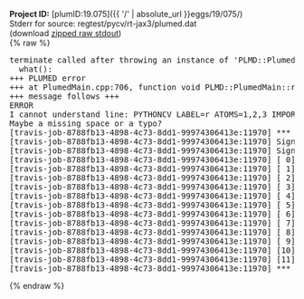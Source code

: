 **Project ID:** [plumID:19.075]({{ '/' | absolute_url }}eggs/19/075/)  
Stderr for source:  regtest/pycv/rt-jax3/plumed.dat   
(download [zipped raw stdout](plumed.dat.plumed.stdout.txt.zip))  
{% raw %}
<pre>
terminate called after throwing an instance of 'PLMD::Plumed::ExceptionError'
  what():  
+++ PLUMED error
+++ at PlumedMain.cpp:706, function void PLMD::PlumedMain::readInputWords(const std::vector<std::__cxx11::basic_string<char> >&)
+++ message follows +++
ERROR
I cannot understand line: PYTHONCV LABEL=r ATOMS=1,2,3 IMPORT=curvature FUNCTION=r
Maybe a missing space or a typo?
[travis-job-8788fb13-4898-4c73-8dd1-99974306413e:11970] *** Process received signal ***
[travis-job-8788fb13-4898-4c73-8dd1-99974306413e:11970] Signal: Aborted (6)
[travis-job-8788fb13-4898-4c73-8dd1-99974306413e:11970] Signal code:  (-6)
[travis-job-8788fb13-4898-4c73-8dd1-99974306413e:11970] [ 0] /lib/x86_64-linux-gnu/libc.so.6(+0x354b0)[0x7fe87db264b0]
[travis-job-8788fb13-4898-4c73-8dd1-99974306413e:11970] [ 1] /lib/x86_64-linux-gnu/libc.so.6(gsignal+0x38)[0x7fe87db26428]
[travis-job-8788fb13-4898-4c73-8dd1-99974306413e:11970] [ 2] /lib/x86_64-linux-gnu/libc.so.6(abort+0x16a)[0x7fe87db2802a]
[travis-job-8788fb13-4898-4c73-8dd1-99974306413e:11970] [ 3] /usr/lib/x86_64-linux-gnu/libstdc++.so.6(_ZN9__gnu_cxx27__verbose_terminate_handlerEv+0x16d)[0x7fe87e16084d]
[travis-job-8788fb13-4898-4c73-8dd1-99974306413e:11970] [ 4] /usr/lib/x86_64-linux-gnu/libstdc++.so.6(+0x8d6b6)[0x7fe87e15e6b6]
[travis-job-8788fb13-4898-4c73-8dd1-99974306413e:11970] [ 5] /usr/lib/x86_64-linux-gnu/libstdc++.so.6(+0x8d701)[0x7fe87e15e701]
[travis-job-8788fb13-4898-4c73-8dd1-99974306413e:11970] [ 6] /usr/lib/x86_64-linux-gnu/libstdc++.so.6(+0x8d919)[0x7fe87e15e919]
[travis-job-8788fb13-4898-4c73-8dd1-99974306413e:11970] [ 7] plumed[0x40ec85]
[travis-job-8788fb13-4898-4c73-8dd1-99974306413e:11970] [ 8] plumed[0x40f082]
[travis-job-8788fb13-4898-4c73-8dd1-99974306413e:11970] [ 9] plumed[0x409fe0]
[travis-job-8788fb13-4898-4c73-8dd1-99974306413e:11970] [10] /lib/x86_64-linux-gnu/libc.so.6(__libc_start_main+0xf0)[0x7fe87db11830]
[travis-job-8788fb13-4898-4c73-8dd1-99974306413e:11970] [11] plumed[0x40a0a9]
[travis-job-8788fb13-4898-4c73-8dd1-99974306413e:11970] *** End of error message ***
</pre>
{% endraw %}
